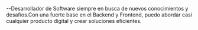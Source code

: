 --Desarrollador de Software siempre en busca de nuevos conocimientos y desafíos.Con una fuerte base en el Backend y Frontend, puedo abordar casi cualquier producto digital y crear soluciones eficientes.